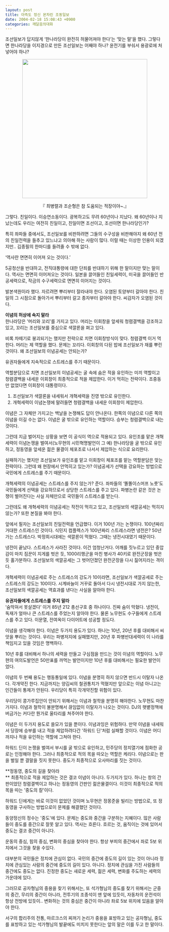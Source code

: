 ```yaml
---
layout: post
title: 아즉도 정신 몬차린 조동일보
date: 2004-02-18 15:08:43 +0900
categories: 깨달음의대화
---
```

조선일보가 답지않게 ‘한나라당이 완전히 허물어져야 한다’는 ‘맞는 말’을 했다. 그렇다면 한나라당을 이지경으로 만든 조선일보는 어째야 하나? 윤전기를 부숴서 용광로에 처넣어야 하나?

<p align="center">
  <img src="http://drkimz.com/technote/board/KDR/upimg/1077076572.jpg" width="396" height="439" border="0" />
</p>

<p align="center">
  『 최병렬과 조순형은 참 도움되는 적장이야~.』
</p>

그렇다. 친일이다. 이승연소동이다. 광복하고도 무려 60년이나 지났다. 왜 60년이나 지났는데도 우리는 여전히 친일이고, 친일이면 조선이고, 조선이면 한나라당인가? 

특히 좌파들 중에서도, 조선일보를 비판하려면 그들의 수구성을 비판해야지 왜 60년 전의 친일전력을 들추고 있느냐고 의아해 하는 사람이 많다. 이럴 때는 이상한 인용이 되겠지만.. 김종필의 한마디를 들려줄 수 밖에 없다. 

‘역사란 면면히 이어져 오는 것이다.’

5공청산을 반대하고, 전직대통령에 대한 단죄를 반대하기 위해 한 말이지만 맞는 말이다. 역사는 면면히 이어져오는 것이다. 일본을 끌어들인 친일세력이, 미국을 끌어들인 반공세력으로, 작금의 수구세력으로 면면히 이어지는 것이다. 

발본색원이라 했다. 자르려면 뿌리부터 잘라내야 한다. 오염된 토양부터 갈아야 한다. 친일의 그 시점으로 돌아가서 뿌리부터 갈고 종자부터 갈아야 한다. 씨감자가 오염된 것이다. 

**이념의 허상에 속지 말라**   
한나라당은 '머리와 꼬리'를 가지고 있다. 머리는 이회창을 앞세워 청렴결백을 강조하고 있고, 꼬리는 조선일보를 중심으로 색깔론을 펴고 있다. 

비록 차떼기로 붕괴되기는 했지만 전략으로 치면 이회창방식이 맞다. 청렴결백 이거 먹힌다. 머리는 제 역할을 했다. 문제는 꼬리다. 이회창의 다된 밥에 조선일보가 재를 뿌린 것이다. 왜 조선일보의 이념공세는 안되는가? 

유권자들에게 지속적으로 스트레스를 주기 때문이다. 

역할분담으로 치면 조선일보의 이념공세는 굴 속에 숨은 적을 유인하는 미끼 역할이고 청렴결백을 내세운 이회창이 최종적으로 적을 제압한다. 이거 먹히는 전략이다. 조중동만 없었다면 이회창이 대통령이다.

1) 조선일보가 색깔론을 내세워서 개혁세력을 진영 밖으로 유인한다.  
2) 개혁세력이 이념논쟁에 말려들면 청렴결백을 내세운 이회창이 제압한다. 

이념은 그 자체만 가지고는 백날을 논쟁해도 답이 안나온다. 한쪽의 이념으로 다른 쪽의 이념을 이길 수는 없다. 이념은 굴 밖으로 유인하는 역할이다. 승부는 청렴결백으로 내는 것이다. 

그런데 지금 벌어지는 상황을 보면 이 공식이 역으로 적용되고 있다. 유인조를 맡은 개혁세력이 이념논쟁을 벌여서(노무현의 시민혁명발언이 그 예) 한나라당을 굴 밖으로 유인하고, 정동영을 앞세운 젊은 물결이 체포조로 나서서 제압하는 식으로 요리한다.

실패하기는 했지만 조선일보가 유인조를 맡고 이회창이 체포조를 맡는 역할분담은 맞는 전략이다. 그런데 왜 현장에서 안먹히고 있는가? 이념공세가 선택을 강요하는 방법으로 국민에게 스트레스를 주기 때문이다. 

개혁세력의 이념공세는 스트레스를 주지 않는가? 준다. 좌파들의 ‘똘똘이스머프 노릇’도 국민들에게 선택을 강요하므로서 상당한 스트레스를 주고 있다. 파병논란 같은 것은 논쟁이 벌어진다는 사실 자체만으로 국민들이 스트레스를 받는다. 

그런데도 왜 개혁세력의 이념공세는 작전이 먹히고 있고, 조선일보의 색깔공세는 먹히지 않는가? 또한 본질을 봐야 한다.

앞에서 필자는 조선일보의 친일전력을 언급했다. 이거 100년 가는 논쟁이다. 100년짜리 거대한 스트레스인 것이다. 식민지 컴플렉스가 100년짜리 스트레스라면 냉전은? 50년 가는 스트레스다. 박정희시대에는 색깔론이 먹혔다. 그때는 냉전시대였기 때문이다. 

냉전이 끝났다. 스트레스가 사라진 것이다. 이건 엄청난거다. 어깨를 짓누르고 있던 중압감이 마치 짐꾼이 지게를 벗은 듯, 1000리행군을 마친 병사가 40키로 완전군장을 벗은 듯 홀가분하다. 조선일보의 색깔공세는 그 벗어던졌던 완전군장을 다시 짊어지라는 격이다. 

개혁세력이 이념공세로 주는 스트레스의 강도가 10이라면, 조선일보가 색깔공세로 주는 스트레스의 강도는 100이다. 시계바늘이 거꾸로 돌아서 다시 냉전시대로 가지 않는한, 조선일보의 색깔공세는 역효과를 낸다는 사실을 알아야 한다. 

**유권자들에게 스트레스를 주지 말라**  
‘숨막혀서 못살겠다’ 이거 85년 212 총선구호 중 하나이다. 진짜 숨이 막혔다. 냉전이, 독재가 얼마나 큰 스트레스를 주었는지 알아야 한다. 물론 노무현도 수구들에게 스트레스를 주고 있다. 이문열, 전여옥이 다이어트에 성공할 정도다. 

이념을 생각해야 한다. 이념은 두가지 용도가 있다. 하나는 10년, 20년 후를 대비해서 씨앗을 뿌리는 것이다. 우리는 파병저지에 실패했지만, 20년 후 파병반대세력이 이 나라를 책임지고 있을 것임은 명백하다. 

10년 후를 대비해서 하나의 세력을 만들고 구심점을 만드는 것이 이념의 역할이다. 노무현의 여의도발언은 50만표를 까먹는 발언이지만 10년 후를 대비해서는 필요한 발언이었다. 

이념의 두 번째 용도는 행동통일에 있다. 이념을 분명히 하지 않으면 반드시 이탈자 나온다. 각개약진 한다. 지금까지는 양김씨의 철권통치가 먹혔지만 앞으로는 이념 아니고는 인간들이 통제가 안된다. 우리당이 특히 각개약진할 위험이 있다. 

우리당이 콩가루집안이 안되기 위해서는 이념과 철학을 분명히 해야한다. 노무현도 마찬가지다. 이념과 철학이 불분명해서 끊임없이 이탈자가 나오는 것이다. DJ의 햇볕정책에 버금가는 커다란 뭔가로 울타리를 쳐주어야 한다. 

이념은 이 두가지 용도로 쓸모가 있을 뿐이다. 이념과잉은 위험하다. 만약 이념을 내세워서 당장에 승부를 내고 적을 제압하려다간 '하워드 딘'처럼 실패할 것이다. 이념은 어디까지나 적을 유인하는 역할에 그쳐야 한다. 

하워드 딘이 논쟁을 벌여서 부시를 굴 밖으로 유인하고, 민주당의 정치열기에 점화한 공로는 인정해야 한다. 그러나 최종적으로 적의 목을 따오는 역할은 케리다. 이념으로는 판을 벌일 뿐 결말을 짓지 못한다. 중도가 최종적으로 오사마리를 짓는 것이다. 

**정동영, 중도의 길을 찾아라  
** 최종적으로 적을 제압하는 것은 결코 이념이 아니다. 두가지가 있다. 하나는 창의 간판이었던 청렴결백이고 하나는 정동영의 간판인 젊은물결이다. 이것이 최종적으로 적의 목을 따는 '중도의 칼'이다. 

하워드 딘에게는 바로 이것이 없었던 것이며 노무현은 정몽준을 빌리는 방법으로, 또 정동영을 구사하는 방법으로이 문제를 해결했던 것이다. 

동양정신의 정수는 '중도'에 있다. 문제는 중도와 중간을 구분하는 지혜이다. 많은 사람들이 중도를 중간으로 잘못 알고 있다. 역사는 흐른다. 흐르는 것, 움직이는 것에 있어서 중도는 결코 중간이 아니다. 

운동의 중심, 힘의 중심, 변화의 중심을 찾아야 한다. 항상 부피의 중간에서 좌로 5보 위치에서 그것을 찾을 수있다. 

대부분의 국민들은 정치에 관심이 없다. 국민의 중간에 중도의 길이 있는 것이 아니라 정치에 관심있는 사람의 중간에 중도의 길이 있다. 아니다. 정치에 관심을 가진 사람들의 중간에도 중도는 없다. 진정한 중도는 새로운 세력, 젊은 세력, 변화를 주도하는 세력의 가운데에 있다. 

그러므로 공자형님의 중용을 찾기 위해서는, 또 석가형님의 중도를 찾기 위해서는 군중의 중간, 무리의 중간이 아니라, 전투기의 조종석이 맨 앞에 있듯이, 자동차의 운전석이 항상 전방에 있듯이.. 변화하는 것의 중심은 중간이 아니라 좌로 5보 위치에 있음을 알아야 한다. 

서구의 합리주의 전통, 마르크스의 찌꺼기 논리가 중용을 표방하고 있는 공자형님, 중도를 표방하고 있는 석가형님의 발끝에도 미치지 못한다는 앞의 말은 이를 두고 한 말이다.
